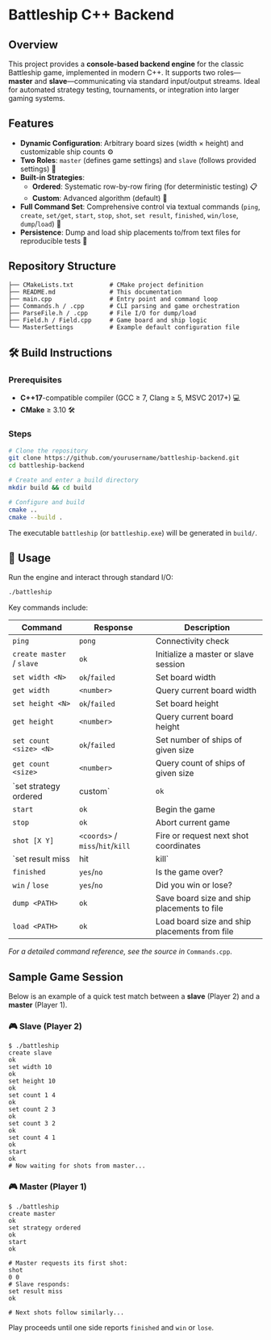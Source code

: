 #  Battleship C++ Backend 


##  Overview

This project provides a **console-based backend engine** for the classic Battleship game, implemented in modern C++. It supports two roles—**master** and **slave**—communicating via standard input/output streams. Ideal for automated strategy testing, tournaments, or integration into larger gaming systems.

##  Features

- **Dynamic Configuration**: Arbitrary board sizes (width × height) and customizable ship counts ⚙️
- **Two Roles**: `master` (defines game settings) and `slave` (follows provided settings) 🔄
- **Built-in Strategies**:
  - **Ordered**: Systematic row-by-row firing (for deterministic testing) 📋
  - **Custom**: Advanced algorithm (default) 🤖
- **Full Command Set**: Comprehensive control via textual commands (`ping`, `create`, `set/get`, `start`, `stop`, `shot`, `set result`, `finished`, `win/lose`, `dump`/`load`) 📝
- **Persistence**: Dump and load ship placements to/from text files for reproducible tests 📂

##  Repository Structure

```
├── CMakeLists.txt          # CMake project definition
├── README.md               # This documentation
├── main.cpp                # Entry point and command loop
├── Commands.h / .cpp       # CLI parsing and game orchestration
├── ParseFile.h / .cpp      # File I/O for dump/load
├── Field.h / Field.cpp     # Game board and ship logic
└── MasterSettings          # Example default configuration file
```

## 🛠️ Build Instructions

### Prerequisites

- **C++17**-compatible compiler (GCC ≥ 7, Clang ≥ 5, MSVC 2017+) 💻
- **CMake** ≥ 3.10 🛠️

### Steps

```bash
# Clone the repository
git clone https://github.com/yourusername/battleship-backend.git
cd battleship-backend

# Create and enter a build directory
mkdir build && cd build

# Configure and build
cmake ..
cmake --build .
```

The executable `battleship` (or `battleship.exe`) will be generated in `build/`.

## 🚀 Usage

Run the engine and interact through standard I/O:

```bash
./battleship
```

Key commands include:

| Command                       | Response     | Description                                          
| ----------------------------- | ------------ | ---------------------------------------------------- 
| `ping`                        | `pong`       | Connectivity check                                  
| `create master` / `slave`     | `ok`         | Initialize a master or slave session                
| `set width <N>`               | `ok`/`failed`| Set board width                                    
| `get width`                   | `<number>`   | Query current board width                         
| `set height <N>`              | `ok`/`failed`| Set board height                                   
| `get height`                  | `<number>`   | Query current board height                         
| `set count <size> <N>`        | `ok`/`failed`| Set number of ships of given size                   
| `get count <size>`            | `<number>`   | Query count of ships of given size                  
| `set strategy ordered|custom` | `ok`         | Choose firing strategy                            
| `start`                       | `ok`         | Begin the game                                     
| `stop`                        | `ok`         | Abort current game                                  
| `shot [X Y]`                  | `<coords>` / `miss`/`hit`/`kill` | Fire or request next shot coordinates           
| `set result miss|hit|kill`    | `ok`         | Provide outcome of the opponent’s shot              
| `finished`                    | `yes`/`no`   | Is the game over?                                   
| `win` / `lose`                | `yes`/`no`   | Did you win or lose?                           
| `dump <PATH>`                 | `ok`         | Save board size and ship placements to file        
| `load <PATH>`                 | `ok`         | Load board size and ship placements from file      

_For a detailed command reference, see the source in_ `Commands.cpp`.

##  Sample Game Session

Below is an example of a quick test match between a **slave** (Player 2) and a **master** (Player 1).

### 🎮 Slave (Player 2)
```plaintext
$ ./battleship
create slave
ok
set width 10
ok
set height 10
ok
set count 1 4
ok
set count 2 3
ok
set count 3 2
ok
set count 4 1
ok
start
ok
# Now waiting for shots from master...
```

### 🎮 Master (Player 1)
```plaintext
$ ./battleship
create master
ok
set strategy ordered
ok
start
ok

# Master requests its first shot:
shot
0 0
# Slave responds:
set result miss
ok

# Next shots follow similarly...
```

Play proceeds until one side reports `finished` and `win` or `lose`.



